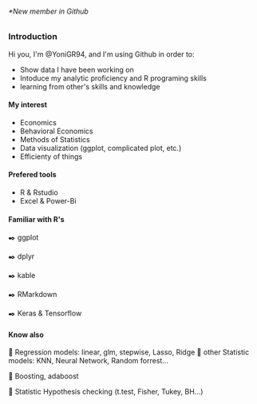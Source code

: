 ###### *New member in Github

### Introduction

Hi you,
I'm @YoniGR94, and I'm using Github in order to:

- Show data I have been working on
- Intoduce my analytic proficiency and R programing skills
- learning from other's skills and knowledge

#### **My interest**
- Economics
- Behavioral Economics
- Methods of Statistics
- Data visualization (ggplot, complicated plot, etc.)
- Efficienty of things

#### Prefered tools
- R  &  Rstudio
- Excel & Power-Bi

#### Familiar with R's

:black_nib: ggplot

:black_nib: dplyr

:black_nib: kable

:black_nib: RMarkdown

:black_nib: Keras & Tensorflow

#### Know also
:green_book: Regression models: linear, glm, stepwise, Lasso, Ridge
:green_book: other Statistic models: KNN, Neural Network, Random forrest...

:green_book: Boosting, adaboost

:green_book: Statistic Hypothesis  checking (t.test, Fisher, Tukey, BH...)

